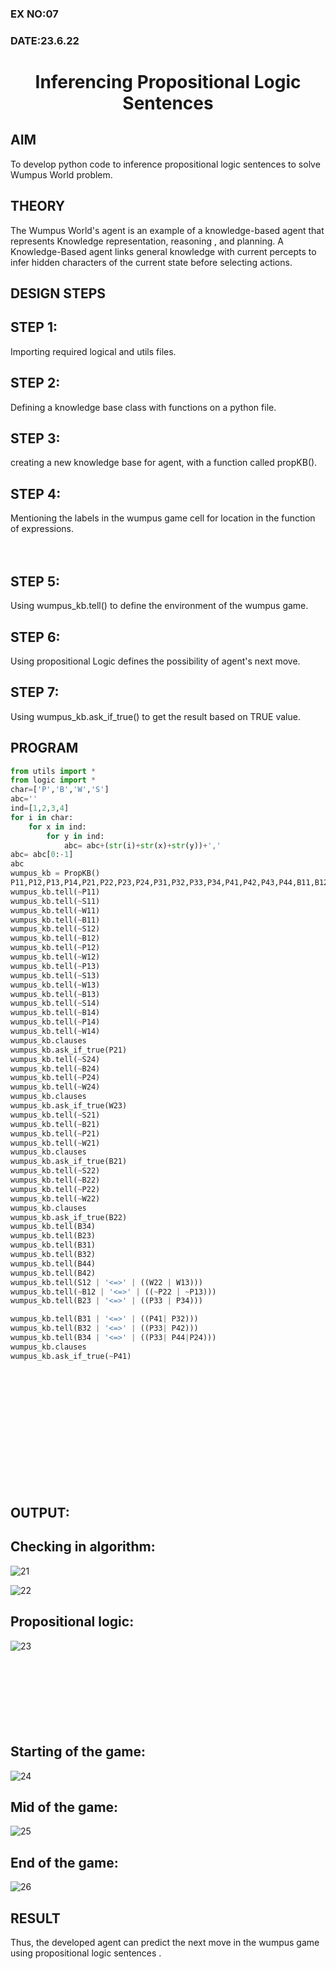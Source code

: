 ### EX NO:07
### DATE:23.6.22
# <p align="center">Inferencing Propositional Logic Sentences  </p>


## AIM

To develop python code to inference propositional logic sentences to solve Wumpus World problem.

## THEORY
The Wumpus World's agent is an example of a knowledge-based agent that represents Knowledge representation, reasoning , and planning. A Knowledge-Based agent links general knowledge with current percepts to infer hidden characters of the current state before selecting actions.

## DESIGN STEPS
## STEP 1:
Importing required logical and utils files.

## STEP 2:
Defining a knowledge base class with functions on a python file.

## STEP 3:
creating a new knowledge base for agent, with a function called propKB().

## STEP 4:
Mentioning the labels in the wumpus game cell for location in the function of expressions.
<br><br>
 <br>
## STEP 5:
Using wumpus_kb.tell() to define the environment of the wumpus game.

## STEP 6:
Using propositional Logic defines the possibility of agent's next move.

## STEP 7:
Using wumpus_kb.ask_if_true() to get the result based on TRUE value.

## PROGRAM
```python
from utils import *
from logic import *
char=['P','B','W','S']
abc=''
ind=[1,2,3,4]
for i in char:
    for x in ind:
        for y in ind:
            abc= abc+(str(i)+str(x)+str(y))+','
abc= abc[0:-1]
abc
wumpus_kb = PropKB()
P11,P12,P13,P14,P21,P22,P23,P24,P31,P32,P33,P34,P41,P42,P43,P44,B11,B12,B13,B14,B21,B22,B23,B24,B31,B32,B33,B34,B41,B42,B43,B44,W11,W12,W13,W14,W21,W22,W23,W24,W31,W32,W33,W34,W41,W42,W43,W44,S11,S12,S13,S14,S21,S22,S23,S24,S31,S32,S33,S34,S41,S42,S43,S44= expr('P11,P12,P13,P14,P21,P22,P23,P24,P31,P32,P33,P34,P41,P42,P43,P44,B11,B12,B13,B14,B21,B22,B23,B24,B31,B32,B33,B34,B41,B42,B43,B44,W11,W12,W13,W14,W21,W22,W23,W24,W31,W32,W33,W34,W41,W42,W43,W44,S11,S12,S13,S14,S21,S22,S23,S24,S31,S32,S33,S34,S41,S42,S43,S44')
wumpus_kb.tell(~P11)
wumpus_kb.tell(~S11)
wumpus_kb.tell(~W11)
wumpus_kb.tell(~B11)
wumpus_kb.tell(~S12)
wumpus_kb.tell(~B12)
wumpus_kb.tell(~P12)
wumpus_kb.tell(~W12)
wumpus_kb.tell(~P13)
wumpus_kb.tell(~S13) 
wumpus_kb.tell(~W13)
wumpus_kb.tell(~B13)
wumpus_kb.tell(~S14)
wumpus_kb.tell(~B14)
wumpus_kb.tell(~P14)
wumpus_kb.tell(~W14)
wumpus_kb.clauses
wumpus_kb.ask_if_true(P21)
wumpus_kb.tell(~S24)
wumpus_kb.tell(~B24)
wumpus_kb.tell(~P24)
wumpus_kb.tell(~W24)
wumpus_kb.clauses
wumpus_kb.ask_if_true(W23)
wumpus_kb.tell(~S21)
wumpus_kb.tell(~B21)
wumpus_kb.tell(~P21)
wumpus_kb.tell(~W21)
wumpus_kb.clauses
wumpus_kb.ask_if_true(B21)
wumpus_kb.tell(~S22)
wumpus_kb.tell(~B22)
wumpus_kb.tell(~P22)
wumpus_kb.tell(~W22)
wumpus_kb.clauses
wumpus_kb.ask_if_true(B22)
wumpus_kb.tell(B34)
wumpus_kb.tell(B23)
wumpus_kb.tell(B31)
wumpus_kb.tell(B32)
wumpus_kb.tell(B44)
wumpus_kb.tell(B42)
wumpus_kb.tell(S12 | '<=>' | ((W22 | W13)))
wumpus_kb.tell(~B12 | '<=>' | ((~P22 | ~P13)))
wumpus_kb.tell(B23 | '<=>' | ((P33 | P34)))

wumpus_kb.tell(B31 | '<=>' | ((P41| P32)))
wumpus_kb.tell(B32 | '<=>' | ((P33| P42)))
wumpus_kb.tell(B34 | '<=>' | ((P33| P44|P24)))
wumpus_kb.clauses
wumpus_kb.ask_if_true(~P41)
```
<br><br><br><br>
 <br><br><br>
    <br><br><br><br>
## OUTPUT:
## Checking in algorithm:
![21](https://user-images.githubusercontent.com/75235090/175758834-b2efad2d-195c-4ca9-93c7-23117c4baf08.png)
    
![22](https://user-images.githubusercontent.com/75235090/175758841-854bdea3-ab4f-4730-881c-4a787ad4ffc5.png)
    
## Propositional logic:
![23](https://user-images.githubusercontent.com/75235090/175758880-3a98ba74-2657-4bc9-9918-d50cf79c2fd2.png)
    <br><br><br>
    <br><br><br><br><br>
## Starting of the game:
![24](https://user-images.githubusercontent.com/75235090/175758904-9e04ae05-4c41-45d6-9587-c16d28775b64.png)
## Mid of the game:
![25](https://user-images.githubusercontent.com/75235090/175758917-a1b07f7e-0864-4ed8-9514-b881778a5331.png)
## End of the game:
![26](https://user-images.githubusercontent.com/75235090/175758937-bd118486-7374-431a-8ec3-fb71ba5e1871.png)
## RESULT
Thus, the developed agent can predict the next move in the wumpus game using propositional logic sentences .
